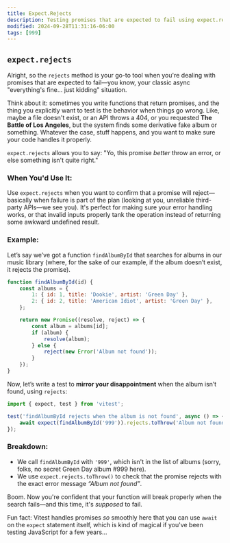 ```yaml
---
title: Expect.Rejects
description: Testing promises that are expected to fail using expect.rejects.
modified: 2024-09-28T11:31:16-06:00
tags: [999]
---
```


## `expect.rejects`

Alright, so the `rejects` method is your go-to tool when you're dealing with promises that are expected to fail—you know, your classic async "everything's fine… just kidding" situation.

Think about it: sometimes you write functions that return promises, and the thing you explicitly want to test is the behavior when things go wrong. Like, maybe a file doesn't exist, or an API throws a 404, or you requested **The Battle of Los Angeles**, but the system finds some derivative fake album or something. Whatever the case, stuff happens, and you want to make sure your code handles it properly.

`expect.rejects` allows you to say: "Yo, this promise _better_ throw an error, or else something isn't quite right."

### When You'd Use It:

Use `expect.rejects` when you want to confirm that a promise will reject—basically when failure is part of the plan (looking at you, unreliable third-party APIs—we see you). It's perfect for making sure your error handling works, or that invalid inputs properly tank the operation instead of returning some awkward undefined result.

### Example:

Let’s say we’ve got a function `findAlbumById` that searches for albums in our music library (where, for the sake of our example, if the album doesn’t exist, it rejects the promise).

```javascript
function findAlbumById(id) {
	const albums = {
		1: { id: 1, title: 'Dookie', artist: 'Green Day' },
		2: { id: 2, title: 'American Idiot', artist: 'Green Day' },
	};

	return new Promise((resolve, reject) => {
		const album = albums[id];
		if (album) {
			resolve(album);
		} else {
			reject(new Error('Album not found'));
		}
	});
}
```

Now, let’s write a test to **mirror your disappointment** when the album isn’t found, using `rejects`:

```javascript
import { expect, test } from 'vitest';

test('findAlbumById rejects when the album is not found', async () => {
	await expect(findAlbumById('999')).rejects.toThrow('Album not found');
});
```

### Breakdown:

- We call `findAlbumById` with `'999'`, which isn't in the list of albums (sorry, folks, no secret Green Day album #999 here).
- We use `expect.rejects.toThrow()` to check that the promise rejects with the exact error message _“Album not found”_.

Boom. Now you're confident that your function will break properly when the search fails—and this time, it's _supposed_ to fail.

Fun fact: Vitest handles promises _so_ smoothly here that you can use `await` on the `expect` statement itself, which is kind of magical if you've been testing JavaScript for a few years…

```ts

```
